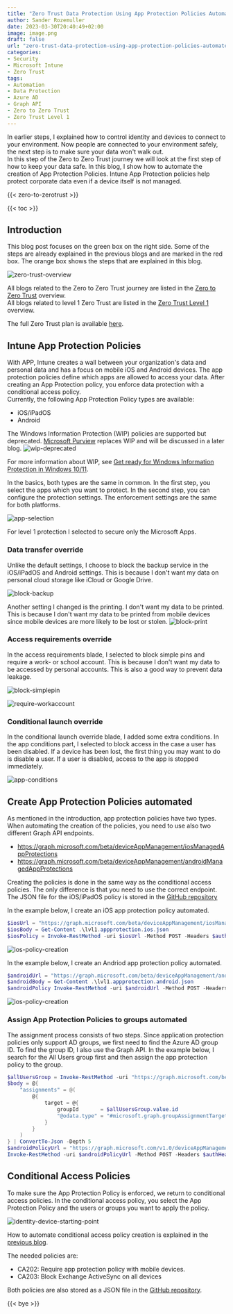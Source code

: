 ```yaml
---
title: "Zero Trust Data Protection Using App Protection Policies Automated"
author: Sander Rozemuller
date: 2023-03-30T20:40:49+02:00
image: image.png
draft: false
url: "zero-trust-data-protection-using-app-protection-policies-automated"
categories:
- Security
- Microsoft Intune
- Zero Trust
tags:
- Automation
- Data Protection
- Azure AD
- Graph API
- Zero to Zero Trust
- Zero Trust Level 1
---
```

In earlier steps, I explained how to control identity and devices to connect to your environment. Now people are connected to your environment safely, the next step is to make sure your data won't walk out.  
In this step of the Zero to Zero Trust journey we will look at the first step of how to keep your data safe. In this blog, I show how to automate the creation of App Protection Policies. Intune App Protection policies help protect corporate data even if a device itself is not managed.

{{< zero-to-zerotrust >}}


{{< toc >}}

## Introduction
This blog post focuses on the green box on the right side. Some of the steps are already explained in the previous blogs and are marked in the red box. The orange box shows the steps that are explained in this blog.

![zero-trust-overview](zero-trust-overview.png)

All blogs related to the Zero to Zero Trust journey are listed in the [Zero to Zero Trust](https://www.rozemuller.com//tags/zero-to-zero-trust/) overview.  
All blogs related to level 1 Zero Trust are listed in the [Zero Trust Level 1](https://www.rozemuller.com//tags/zero-trust-level-1/) overview.

The full Zero Trust plan is available [here](https://learn.microsoft.com/en-us/microsoft-365/security/microsoft-365-zero-trust?bc=https%3A%2F%2Flearn.microsoft.com%2Fen-us%2Fsecurity%2Fzero-trust%2Fbreadcrumb%2Ftoc.json&toc=https%3A%2F%2Flearn.microsoft.com%2Fen-us%2Fsecurity%2Fzero-trust%2Ftoc.json&view=o365-worldwide).
## Intune App Protection Policies
With APP, Intune creates a wall between your organization's data and personal data and has a focus on mobile iOS and Android devices. The app protection policies define which apps are allowed to access your data. After creating an App Protection policy, you enforce data protection with a conditional access policy.  
Currently, the following App Protection Policy types are available:
- iOS/iPadOS
- Android

The Windows Information Protection (WIP) policies are supported but deprecated. [Microsoft Purview](https://learn.microsoft.com/en-us/azure/purview/overview) replaces WIP and will be discussed in a later blog.
![wip-deprecated](wip-deprecated.png)

For more information about WIP, see [Get ready for Windows Information Protection in Windows 10/11](https://learn.microsoft.com/en-us/mem/intune/apps/app-protection-policies-configure-windows-10?source=recommendations).

In the basics, both types are the same in common. In the first step, you select the apps which you want to protect. In the second step, you can configure the protection settings. The enforcement settings are the same for both platforms.

![app-selection](app-selection.png)

For level 1 protection I selected to secure only the Microsoft Apps.

### Data transfer override
Unlike the default settings, I choose to block the backup service in the iOS/iPadOS and Android settings. This is because I don't want my data on personal cloud storage like iCloud or Google Drive.

![block-backup](block-backup.png)

Another setting I changed is the printing. I don't want my data to be printed. This is because I don't want my data to be printed from mobile devices since mobile devices are more likely to be lost or stolen.
![block-print](block-print.png)

### Access requirements override
In the access requirements blade, I selected to block simple pins and require a work- or school account. This is because I don't want my data to be accessed by personal accounts. This is also a good way to prevent data leakage.

![block-simplepin](block-simplepin.png)

![require-workaccount](require-workaccount.png)

### Conditional launch override
In the conditional launch override blade, I added some extra conditions. In the app conditions part, I selected to block access in the case a user has been disabled. If a device has been lost, the first thing you may want to do is disable a user. If a user is disabled, access to the app is stopped immediately. 

![app-conditions](app-conditions.png)

## Create App Protection Policies automated
As mentioned in the introduction, app protection policies have two types. When automating the creation of the policies, you need to use also two different Graph API endpoints. 

- https://graph.microsoft.com/beta/deviceAppManagement/iosManagedAppProtections
- https://graph.microsoft.com/beta/deviceAppManagement/androidManagedAppProtections

Creating the policies is done in the same way as the conditional access policies. The only difference is that you need to use the correct endpoint. The JSON file for the iOS/iPadOS policy is stored in the [GitHub repository](https://github.com/srozemuller/Identity/tree/main/ZeroTrust/DataProtection)

In the example below, I create an iOS app protection policy automated.  

```powershell
$iosUrl = "https://graph.microsoft.com/beta/deviceAppManagement/iosManagedAppProtections"
$iosBody = Get-Content .\lvl1.appprotection.ios.json
$iosPolicy = Invoke-RestMethod -uri $iosUrl -Method POST -Headers $authHeader -ContentType 'application/json' -body $iosBody
```

![ios-policy-creation](ios-policy-creation.png)


In the example below, I create an Andriod app protection policy automated.  

```powershell
$androidUrl = "https://graph.microsoft.com/beta/deviceAppManagement/androidManagedAppProtections"
$androidBody = Get-Content .\lvl1.appprotection.android.json
$androidPolicy Invoke-RestMethod -uri $androidUrl -Method POST -Headers $authHeader -ContentType 'application/json' -body $androidBody
```

![ios-policy-creation](ios-policy-creation.png)

### Assign App Protection Policies to groups automated
The assignment process consists of two steps. Since application protection policies only support AD groups, we first need to find the Azure AD group ID. To find the group ID, I also use the Graph API.
In the example below, I search for the All Users group first and then assign the app protection policy to the group.

```powershell
$allUsersGroup = Invoke-RestMethod -uri "https://graph.microsoft.com/beta/groups?`$filter=displayName eq 'All Users'" -Method GET -Headers $authHeader 
$body = @{
    "assignments" = @(
        @{
            target = @{
                groupId       = $allUsersGroup.value.id 
                "@odata.type" = "#microsoft.graph.groupAssignmentTarget"
            }
        }
    )
} | ConvertTo-Json -Depth 5
$androidPolicyUrl = "https://graph.microsoft.com/v1.0/deviceAppManagement/androidManagedAppProtections('{0}')/assign" -f $androidPolicy.Id 
Invoke-RestMethod -uri $androidPolicyUrl -Method POST -Headers $authHeader -ContentType 'application/json' -body $body
```

## Conditional Access Policies
To make sure the App Protection Policy is enforced, we return to conditional access policies. In the conditional access policy, you select the App Protection Policy and the users or groups you want to apply the policy. 

![identity-device-starting-point](identity-device-starting-point.png)

How to automate conditional access policy creation is explained in the [previous blog](https://www.rozemuller.com/zero-trust-common-identity-and-device-access-protection/#conditional-access-policies/).

The needed policies are:
- CA202: Require app protection policy with mobile devices.
- CA203: Block Exchange ActiveSync on all devices

Both policies are also stored as a JSON file in the [GitHub repository](https://github.com/srozemuller/Identity/tree/main/ZeroTrust/CommonIdentityDeviceProtection).

{{< bye >}}